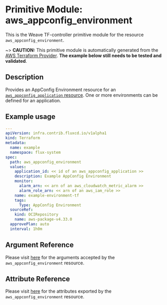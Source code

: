
# Primitive Module: aws_appconfig_environment

This is the Weave TF-controller primitive module for the resource `aws_appconfig_environment`.

~> **CAUTION:** This primitive module is automatically generated from the [AWS Terraform Provider](https://registry.terraform.io/providers/hashicorp/aws/latest/docs/resources/appconfig_environment). **The example below still needs to be tested and validated**.

## Description

Provides an AppConfig Environment resource for an [`aws_appconfig_application` resource](appconfig_application.html.markdown). One or more environments can be defined for an application.

## Example usage

```yaml
---
apiVersion: infra.contrib.fluxcd.io/v1alpha1
kind: Terraform
metadata:
  name: example
  namespace: flux-system
spec:
  path: aws_appconfig_environment
  values:
    application_id: << id of an aws_appconfig_application >>
    description: Example AppConfig Environment
    monitor:
      alarm_arn: << arn of an aws_cloudwatch_metric_alarm >>
      alarm_role_arn: << arn of an aws_iam_role >>
    name: example-environment-tf
    tags:
      Type: AppConfig Environment
  sourceRef:
    kind: OCIRepository
    name: aws-package-v4.33.0
  approvePlan: auto
  interval: 1h0m
```

## Argument Reference

Please visit [here](https://registry.terraform.io/providers/hashicorp/aws/latest/docs/resources/appconfig_environment#argument-reference) for the arguments accepted by the `aws_appconfig_environment` resource.

## Attribute Reference

Please visit [here](https://registry.terraform.io/providers/hashicorp/aws/latest/docs/resources/appconfig_environment#attributes-reference) for the attributes exported by the `aws_appconfig_environment` resource.
